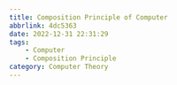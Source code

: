 ```yaml
---
title: Composition Principle of Computer
abbrlink: 4dc5363
date: 2022-12-31 22:31:29
tags:
    - Computer
    - Composition Principle
category: Computer Theory
---
```

